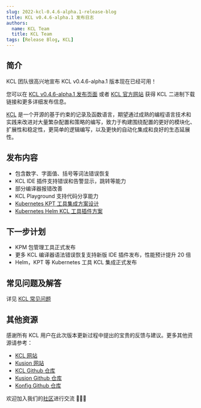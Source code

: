 ```yaml
---
slug: 2022-kcl-0.4.6-alpha.1-release-blog
title: KCL v0.4.6-alpha.1 发布日志
authors:
  name: KCL Team
  title: KCL Team
tags: [Release Blog, KCL]
---
```


## 简介

KCL 团队很高兴地宣布 KCL v0.4.6-alpha.1 版本现在已经可用！

您可以在 [KCL v0.4.6-alpha.1 发布页面](https://github.com/kcl-lang/kcl/releases/tag/v0.4.6-alpha.1) 或者 [KCL 官方网站](https://kcl-lang.io/) 获得 KCL 二进制下载链接和更多详细发布信息。

[KCL](https://github.com/kcl-lang/kcl) 是一个开源的基于约束的记录及函数语言，期望通过成熟的编程语言技术和实践来改进对大量繁杂配置和策略的编写，致力于构建围绕配置的更好的模块化、扩展性和稳定性，更简单的逻辑编写，以及更快的自动化集成和良好的生态延展性。

## 发布内容

+ 包含数字、字面值、括号等词法错误恢复
+ KCL IDE 插件支持错误和告警显示，跳转等能力
+ 部分编译器报错改善
+ KCL Playground 支持代码分享能力
+ [Kubernetes KPT 工具集成方案设计](https://github.com/kcl-lang/kcl/issues/434)
+ [Kubernetes Helm KCL 工具插件方案](https://github.com/kcl-lang/kcl/issues/426)

## 下一步计划

+ KPM 包管理工具正式发布
+ 更多 KCL 编译器语法错误恢复支持新版 IDE 插件发布，性能预计提升 20 倍
+ Helm，KPT 等 Kubernetes 工具 KCL 集成正式发布

## 常见问题及解答

详见 [KCL 常见问题](https://kcl-lang.io/docs/user_docs/support/)

## 其他资源

感谢所有 KCL 用户在此次版本更新过程中提出的宝贵的反馈与建议。更多其他资源请参考：

+ [KCL 网站](https://kcl-lang.io/)
+ [Kusion 网站](https://kusionstack.io/)
+ [KCL Github 仓库](https://github.com/kcl-lang/kcl)
+ [Kusion Github 仓库](https://github.com/KusionStack/kusion)
+ [Konfig Github 仓库](https://github.com/KusionStack/konfig)

欢迎加入我们的[社区](https://github.com/kcl-lang/community)进行交流 👏👏👏
